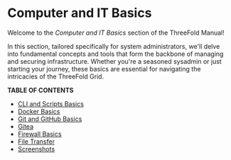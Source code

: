 <h1> Computer and IT Basics </h1>

Welcome to the *Computer and IT Basics* section of the ThreeFold Manual! 

In this section, tailored specifically for system administrators, we'll delve into fundamental concepts and tools that form the backbone of managing and securing infrastructure. Whether you're a seasoned sysadmin or just starting your journey, these basics are essential for navigating the intricacies of the ThreeFold Grid.

**TABLE OF CONTENTS**

- [CLI and Scripts Basics](./cli_scripts_basics.md)
- [Docker Basics](./docker_basics.md)
- [Git and GitHub Basics](./git_github_basics.md)
- [Gitea](./gitea/gitea_toc.md)
- [Firewall Basics](./firewall_basics/firewall_basics.md)
- [File Transfer](./file_transfer.md)
- [Screenshots](./screenshots.md)
  
